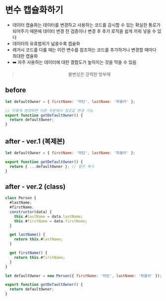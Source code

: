 # 변수 캡슐화하기

- 데이터 캡슐화는 데이터를 변경하고 사용하는 코드를 감시할 수 있는 확실한 통로가 되어주기 때문에 데이터 변경 전 검증이나 변경 후 추가 로직을 쉽게 끼워 넣을 수 있다
- 데이터의 유효범위가 넓을수록 캡슐화
- 레거시 코드를 다룰 때는 이런 변수를 참조하는 코드를 추가하거나 변경할 때마다 최대한 캡슐화
- ➡️ 자주 사용하는 데이터에 대한 결합도가 높아지는 것을 막을 수 있음

<div align="center">

> 불변성은 강력한 방부제

</div>

## before

```js
let defaultOwner = { firstName: '마틴', lastName: '파울러' };

// 이렇게 변경하면 다른 부분에서 참조값 변경 가능
export function getDefaultOwner() {
  return defaultOwner;
}
```

## after - ver.1 (복제본)

```js
let defaultOwner = { firstName: '마틴', lastName: '파울러' };

export function getDefaultOwner() {
  return { ...defaultOwner }; // 얕은 복사
}
```

## after - ver.2 (class)

```js
class Person {
  #lastName;
  #firstName;
  constructor(data) {
    this.#lastName = data.lastName;
    this.#firstName = data.firstName;
  }

  get lastName() {
    return this.#lastName;
  }

  get firstName() {
    return this.#firstName;
  }
}

let defaultOwner = new Person({ firstName: '마틴', lastName: '파울러' });

export function getDefaultOwner() {
  return defaultOwner;
}
```
